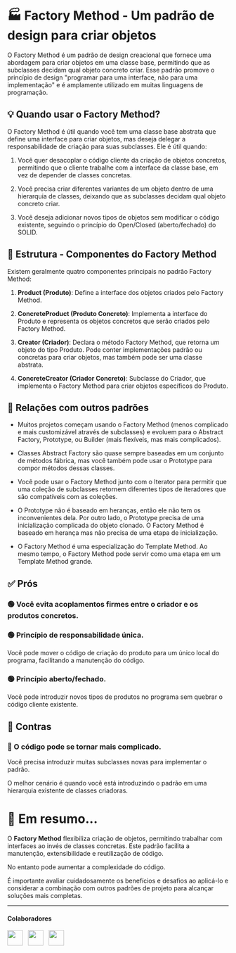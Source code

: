  
<h1>🏭 Factory Method - Um padrão de design para criar objetos</h1> 

O Factory Method é um padrão de design creacional que fornece uma abordagem para criar objetos em uma classe base, permitindo que as subclasses decidam qual objeto concreto criar. Esse padrão promove o princípio de design "programar para uma interface, não para uma implementação" e é amplamente utilizado em muitas linguagens de programação.

<h2>💡 Quando usar o Factory Method?</h2>

O Factory Method é útil quando você tem uma classe base abstrata que define uma interface para criar objetos, mas deseja delegar a responsabilidade de criação para suas subclasses. Ele é útil quando:

1. Você quer desacoplar o código cliente da criação de objetos concretos, permitindo que o cliente trabalhe com a interface da classe base, em vez de depender de classes concretas.

2. Você precisa criar diferentes variantes de um objeto dentro de uma hierarquia de classes, deixando que as subclasses decidam qual objeto concreto criar.

3. Você deseja adicionar novos tipos de objetos sem modificar o código existente, seguindo o princípio do Open/Closed (aberto/fechado) do SOLID.

<h2>🧱 Estrutura - Componentes do Factory Method</h2>

Existem geralmente quatro componentes principais no padrão Factory Method:

1. **Product (Produto)**: Define a interface dos objetos criados pelo Factory Method.

2. **ConcreteProduct (Produto Concreto)**: Implementa a interface do Produto e representa os objetos concretos que serão criados pelo Factory Method.

3. **Creator (Criador)**: Declara o método Factory Method, que retorna um objeto do tipo Produto. Pode conter implementações padrão ou concretas para criar objetos, mas também pode ser uma classe abstrata.

4. **ConcreteCreator (Criador Concreto)**: Subclasse do Criador, que implementa o Factory Method para criar objetos específicos do Produto.


<h2>🤝 Relações com outros padrões</h2>

- Muitos projetos começam usando o Factory Method (menos complicado e mais customizável através de subclasses) e evoluem para o Abstract Factory, Prototype, ou Builder (mais flexíveis, mas mais complicados).

- Classes Abstract Factory são quase sempre baseadas em um conjunto de métodos fábrica, mas você também pode usar o Prototype para compor métodos dessas classes.

- Você pode usar o Factory Method junto com o Iterator para permitir que uma coleção de subclasses retornem diferentes tipos de iteradores que são compatíveis com as coleções.

- O Prototype não é baseado em heranças, então ele não tem os inconvenientes dela. Por outro lado, o Prototype precisa de uma inicialização complicada do objeto clonado. O Factory Method é baseado em herança mas não precisa de uma etapa de inicialização.

- O Factory Method é uma especialização do Template Method. Ao mesmo tempo, o Factory Method pode servir como uma etapa em um Template Method grande.



<h2>✅ Prós</h3>

<h3>🟢 Você evita acoplamentos firmes entre o criador e os produtos concretos.</h3> 
 <h3>🟢 Princípio de responsabilidade única. </h3>
 Você pode mover o código de criação do produto para um único local do programa, facilitando a manutenção do código.
<h3>🟢 Princípio aberto/fechado. </h3>
 Você pode introduzir novos tipos de produtos no programa sem quebrar o código cliente existente.
<h2>🛑 Contras</h2>

<h3>🔴 O código pode se tornar mais complicado.</h3>
 Você precisa introduzir muitas subclasses novas para implementar o padrão. 

O melhor cenário é quando você está introduzindo o padrão em uma hierarquia existente de classes criadoras.

<h1>🤔 Em resumo...</h1>

O **Factory Method** flexibiliza criação de objetos, permitindo trabalhar com interfaces ao invés de classes concretas.
Este padrão facilita a manutenção, extensibilidade e reutilização de código.

No entanto pode aumentar a complexidade do código.

É importante avaliar cuidadosamente os benefícios e desafios ao aplicá-lo e considerar a combinação com outros padrões de projeto para alcançar soluções mais completas.













<hr>
<h4> Colaboradores</h4>

<a href="https://github.com/ggramoss"><img src="https://github.com/ggramoss.png" width="35" height="35" ></a> &nbsp;
<a href="https://github.com/GuedesPeter"><img src="https://github.com/GuedesPeter.png" width="35" height="35"></a> &nbsp;
<a href="https://github.com/TaizaReis"><img src="https://github.com/TaizaReis.png" width="35" height="35"></a> &nbsp;
